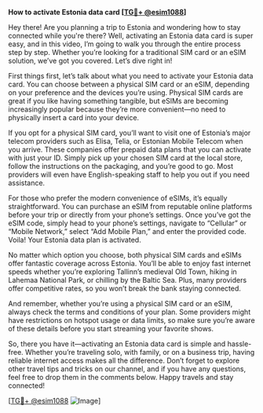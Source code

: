 **How to activate Estonia data card [[TG💪+ @esim1088](https://t.me/s/esim1088)]**

Hey there! Are you planning a trip to Estonia and wondering how to stay connected while you're there? Well, activating an Estonia data card is super easy, and in this video, I’m going to walk you through the entire process step by step. Whether you’re looking for a traditional SIM card or an eSIM solution, we’ve got you covered. Let’s dive right in!

First things first, let’s talk about what you need to activate your Estonia data card. You can choose between a physical SIM card or an eSIM, depending on your preference and the devices you’re using. Physical SIM cards are great if you like having something tangible, but eSIMs are becoming increasingly popular because they’re more convenient—no need to physically insert a card into your device.

If you opt for a physical SIM card, you’ll want to visit one of Estonia’s major telecom providers such as Elisa, Telia, or Estonian Mobile Telecom when you arrive. These companies offer prepaid data plans that you can activate with just your ID. Simply pick up your chosen SIM card at the local store, follow the instructions on the packaging, and you’re good to go. Most providers will even have English-speaking staff to help you out if you need assistance.

For those who prefer the modern convenience of eSIMs, it’s equally straightforward. You can purchase an eSIM from reputable online platforms before your trip or directly from your phone’s settings. Once you’ve got the eSIM code, simply head to your phone’s settings, navigate to “Cellular” or “Mobile Network,” select “Add Mobile Plan,” and enter the provided code. Voila! Your Estonia data plan is activated.

No matter which option you choose, both physical SIM cards and eSIMs offer fantastic coverage across Estonia. You’ll be able to enjoy fast internet speeds whether you’re exploring Tallinn’s medieval Old Town, hiking in Lahemaa National Park, or chilling by the Baltic Sea. Plus, many providers offer competitive rates, so you won’t break the bank staying connected.

And remember, whether you’re using a physical SIM card or an eSIM, always check the terms and conditions of your plan. Some providers might have restrictions on hotspot usage or data limits, so make sure you’re aware of these details before you start streaming your favorite shows.

So, there you have it—activating an Estonia data card is simple and hassle-free. Whether you’re traveling solo, with family, or on a business trip, having reliable internet access makes all the difference. Don’t forget to explore other travel tips and tricks on our channel, and if you have any questions, feel free to drop them in the comments below. Happy travels and stay connected!

[[TG💪+ @esim1088](https://t.me/s/esim1088) ![Image](https://i.postimg.cc/Y0z9fWf4/image.png)]